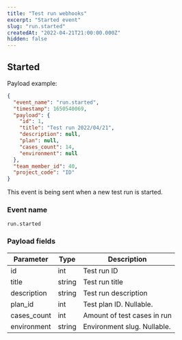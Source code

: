 ```yaml
---
title: "Test run webhooks"
excerpt: "Started event"
slug: "run.started"
createdAt: "2022-04-21T21:00:00.000Z"
hidden: false
---
```


## Started

Payload example:

```json
{
  "event_name": "run.started",
  "timestamp": 1650540069,
  "payload": {
    "id": 1,
    "title": "Test run 2022/04/21",
    "description": null,
    "plan": null,
    "cases_count": 14,
    "environment": null
  },
  "team_member_id": 40,
  "project_code": "ID"
}
```

This event is being sent when a new test run is started.

### Event name

`run.started`

### Payload fields

| Parameter   | Type   | Description                 |
|-------------|--------|-----------------------------|
| id          | int    | Test run ID                 |
| title       | string | Test run title              |
| description | string | Test run description        |
| plan_id     | int    | Test plan ID. Nullable.     |
| cases_count | int    | Amount of test cases in run |
| environment | string | Environment slug. Nullable. |
